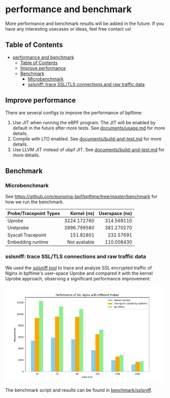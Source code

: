 # performance and benchmark

More performance and benchmark results will be added in the future. If you have any interesting usecases or ideas, feel free contact us!

## Table of Contents

- [performance and benchmark](#performance-and-benchmark)
  - [Table of Contents](#table-of-contents)
  - [Improve performance](#improve-performance)
  - [Benchmark](#benchmark)
    - [Microbenchmark](#microbenchmark)
    - [sslsniff: trace SSL/TLS connections and raw traffic data](#sslsniff-trace-ssltls-connections-and-raw-traffic-data)


## Improve performance

There are several configs to improve the performance of bpftime:

1. Use JIT when running the eBPF program. The JIT will be enabled by default in the future after more tests. See [documents/usage.md](usage.md) for more details.
2. Compile with LTO enabled. See [documents/build-and-test.md](build-and-test.md) for more details.
3. Use LLVM JIT instead of ubpf JIT. See [documents/build-and-test.md](build-and-test.md) for more details.

## Benchmark

### Microbenchmark

See https://github.com/eunomia-bpf/bpftime/tree/master/benchmark for how we run the benchmark.

| Probe/Tracepoint Types | Kernel (ns)  | Userspace (ns) |
|------------------------|-------------:|---------------:|
| Uprobe                 | 3224.172760  | 314.569110     |
| Uretprobe              | 3996.799580  | 381.270270     |
| Syscall Tracepoint     | 151.82801    | 232.57691      |
| Embedding runtime      | Not avaliable |  110.008430   |

### sslsniff: trace SSL/TLS connections and raw traffic data

We used the [sslsniff tool](https://github.com/eunomia-bpf/bpftime/tree/master/example/sslsniff) to trace and analyze SSL encrypted traffic of Nginx in bpftime's user-space Uprobe and compared it with the kernel Uprobe approach, observing a significant performance improvement:

![sslsniff](../../blogs/imgs/ssl-nginx.png)

The benchmark script and results can be found in [benchmark/sslsniff]([../../benchmark/sslsniff](https://github.com/eunomia-bpf/bpftime/tree/master/benchmark/ssl-nginx)).

